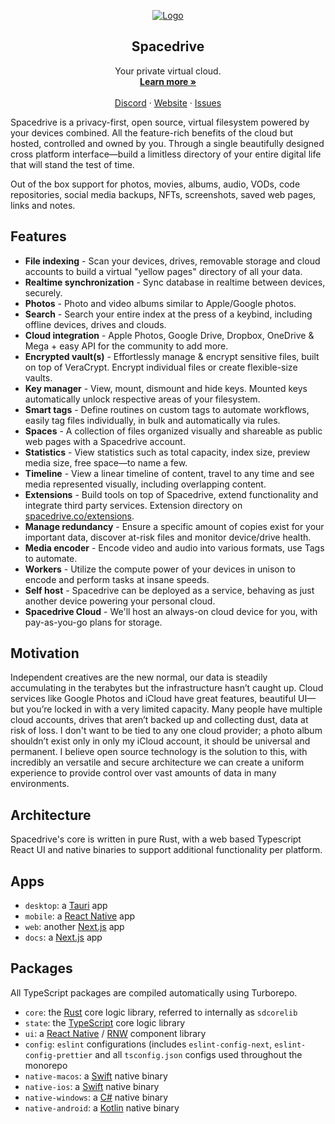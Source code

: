 <p align="center">
  <a href="#">
    <img src="https://cdn.discordapp.com/attachments/795140682247307277/925649615867498516/CleanShot_2021-12-28_at_23.19.592x.png" alt="Logo">
    
  </a>
  <h2 align="center">Spacedrive</h2>
  <p align="center">
    Your private virtual cloud.
    <br />
    <a href="https://spacedrive.co"><strong>Learn more »</strong></a>
    <br />
    <br />
    <a href="">Discord</a>
    ·
    <a href="https://spacedrive.co">Website</a>
    ·
    <a href="https://github.com/jamiepine/spacedrive/issues">Issues</a>
  </p>
</p>

Spacedrive is a privacy-first, open source, virtual filesystem powered by your devices combined. All the feature-rich benefits of the cloud but hosted, controlled and owned by you. Through a single beautifully designed cross platform interface—build a limitless directory of your entire digital life that will stand the test of time.

Out of the box support for photos, movies, albums, audio, VODs, code repositories, social media backups, NFTs, screenshots, saved web pages, links and notes.

## Features
- **File indexing** - Scan your devices, drives, removable storage and cloud accounts to build a virtual "yellow pages" directory of all your data.
- **Realtime synchronization** - Sync database in realtime between devices, securely.
- **Photos** - Photo and video albums similar to Apple/Google photos.
- **Search** - Search your entire index at the press of a keybind, including offline devices, drives and clouds.
- **Cloud integration** - Apple Photos, Google Drive, Dropbox, OneDrive & Mega + easy API for the community to add more.
- **Encrypted vault(s)** - Effortlessly manage & encrypt sensitive files, built on top of VeraCrypt. Encrypt individual files or create flexible-size vaults.
- **Key manager** - View, mount, dismount and hide keys. Mounted keys automatically unlock respective areas of your filesystem.
- **Smart tags** - Define routines on custom tags to automate workflows, easily tag files individually, in bulk and automatically via rules.
- **Spaces** - A collection of files organized visually and shareable as public web pages with a Spacedrive account.
- **Statistics** - View statistics such as total capacity, index size, preview media size, free space—to name a few.
- **Timeline** - View a linear timeline of content, travel to any time and see media represented visually, including overlapping content.
- **Extensions** - Build tools on top of Spacedrive, extend functionality and integrate third party services. Extension directory on [spacedrive.co/extensions](#).
- **Manage redundancy** - Ensure a specific amount of copies exist for your important data, discover at-risk files and monitor device/drive health.
- **Media encoder** - Encode video and audio into various formats, use Tags to automate.
- **Workers** - Utilize the compute power of your devices in unison to encode and perform tasks at insane speeds.
- **Self host** - Spacedrive can be deployed as a service, behaving as just another device powering your personal cloud.
- **Spacedrive Cloud** - We'll host an always-on cloud device for you, with pay-as-you-go plans for storage.

## Motivation
Independent creatives are the new normal, our data is steadily accumulating in the terabytes but the infrastructure hasn’t caught up. Cloud services like Google Photos and iCloud have great features, beautiful UI—but you’re locked in with a very limited capacity. Many people have multiple cloud accounts, drives that aren’t backed up and collecting dust, data at risk of loss. I don't want to be tied to any one cloud provider; a photo album shouldn’t exist only in only my iCloud account, it should be universal and permanent. I believe open source technology is the solution to this, with incredibly an versatile and secure architecture we can create a uniform experience to provide control over vast amounts of data in many environments. 

<!-- With a cultural boom of independent creatives there is a lack of tools to support the ever increasing amount of data accumulated. Cloud services have great features, but require your content to be *in* the cloud to benefit from them. For most creators a 50GB OBS recording is just not convenient to upload. 

I believe, in the advent of web3, we need to control and own our own data portfolios, not cloud companies. One uniform way to track, organize, back-up, share, encrypt and view an unlimited amount of data, not locking into a single provider and living within their limits.  -->

## Architecture
Spacedrive's core is written in pure Rust, with a web based Typescript React UI and native binaries to support additional functionality per platform.

## Apps
- `desktop`: a [Tauri](https://nextjs.org) app
- `mobile`: a [React Native](https://nextjs.org) app
- `web`: another [Next.js](https://nextjs.org) app
- `docs`: a [Next.js](https://nextjs.org) app
  
## Packages
All TypeScript packages are compiled automatically using Turborepo.
- `core`: the [Rust]() core logic library, referred to internally as `sdcorelib`
- `state`: the [TypeScript]() core logic library
- `ui`: a [React Native]() / [RNW]() component library
- `config`: `eslint` configurations (includes `eslint-config-next`, `eslint-config-prettier` and all `tsconfig.json` configs used throughout the monorepo
- `native-macos`: a [Swift]() native binary
- `native-ios`: a [Swift]() native binary
- `native-windows`: a [C#]() native binary
- `native-android`: a [Kotlin]() native binary


## 